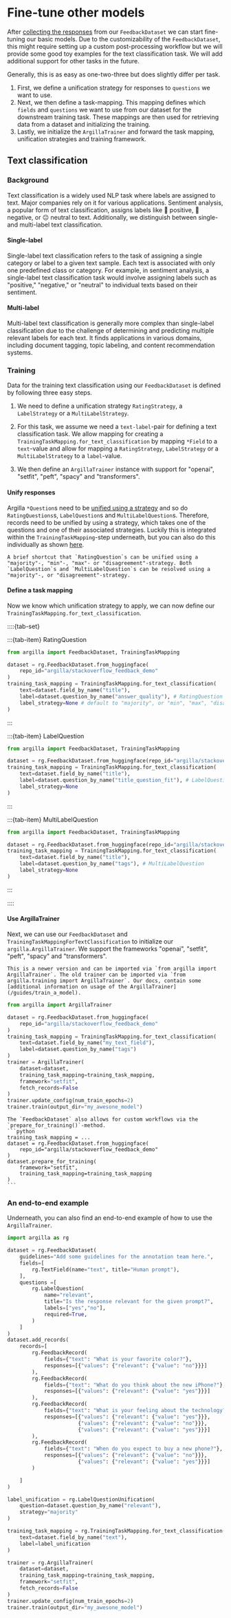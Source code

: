 # Fine-tune other models

After [collecting the responses](/guides/llms/practical_guides/collect_responses) from our `FeedbackDataset` we can start fine-tuning our basic models. Due to the customizability of the `FeedbackDataset`, this might require setting up a custom post-processing workflow but we will provide some good toy examples for the text classification task. We will add additional support for other tasks in the future.

Generally, this is as easy as one-two-three but does slightly differ per task.

1. First, we define a unification strategy for responses to `questions` we want to use.
2. Next, we then define a task-mapping. This mapping defines which `fields` and `questions` we want to use from our dataset for the downstream training task. These mappings are then used for retrieving data from a dataset and initializing the training.
3. Lastly, we initialize the `ArgillaTrainer` and forward the task mapping, unification strategies and training framework.

## Text classification

### Background

Text classification is a widely used NLP task where labels are assigned to text. Major companies rely on it for various applications. Sentiment analysis, a popular form of text classification, assigns labels like 🙂 positive, 🙁 negative, or 😐 neutral to text. Additionally, we distinguish between single- and multi-label text classification.

#### Single-label
Single-label text classification refers to the task of assigning a single category or label to a given text sample. Each text is associated with only one predefined class or category. For example, in sentiment analysis, a single-label text classification task would involve assigning labels such as "positive," "negative," or "neutral" to individual texts based on their sentiment.

#### Multi-label
Multi-label text classification is generally more complex than single-label classification due to the challenge of determining and predicting multiple relevant labels for each text. It finds applications in various domains, including document tagging, topic labeling, and content recommendation systems.

### Training

Data for the training text classification using our `FeedbackDataset` is defined by following three easy steps.

1. We need to define a unification strategy `RatingStrategy`, a `LabelStrategy` or a `MultiLabelStrategy`.

2.  For this task, we assume we need a `text-label`-pair for defining a text classification task. We allow mapping for creating a `TrainingTaskMapping.for_text_classification` by mapping `*Field` to a `text`-value and allow for mapping a `RatingStrategy`, `LabelStrategy` or a `MultiLabelStrategy` to a `label`-value.

3.  We then define an `ArgillaTrainer` instance with support for "openai", "setfit", "peft", "spacy" and "transformers".

#### Unify responses

Argilla `*Question`s need to be [unified using a strategy](/guides/llms/practical_guides/collect_responses) and so do `RatingQuestions`s, `LabelQuestion`s and `MultiLabelQuestion`s. Therefore, records need to be unified by using a strategy, which takes one of the questions and one of their associated strategies. Luckily this is integrated within the `TrainingTaskMapping`-step underneath, but you can also do this individually as shown [here](/guides/llms/practical_guides/collect_responses).

````{note}
A brief shortcut that `RatingQuestion`s can be unified using a "majority"-, "min"-, "max"- or "disagreement"-strategy. Both `LabelQuestion`s and `MultiLabelQuestion`s can be resolved using a "majority"-, or "disagreement"-strategy.
````

#### Define a task mapping

Now we know which unification strategy to apply, we can now define our `TrainingTaskMapping.for_text_classification`.

::::{tab-set}

:::{tab-item} RatingQuestion
```python
from argilla import FeedbackDataset, TrainingTaskMapping

dataset = rg.FeedbackDataset.from_huggingface(
    repo_id="argilla/stackoverflow_feedback_demo"
)
training_task_mapping = TrainingTaskMapping.for_text_classification(
    text=dataset.field_by_name("title"),
    label=dataset.question_by_name("answer_quality"), # RatingQuestion
    label_strategy=None # default to "majority", or "min", "max", "disagreement"
)
```
:::

:::{tab-item} LabelQuestion
```python
from argilla import FeedbackDataset, TrainingTaskMapping

dataset = rg.FeedbackDataset.from_huggingface(repo_id="argilla/stackoverflow_feedback_demo")
training_task_mapping = TrainingTaskMapping.for_text_classification(
    text=dataset.field_by_name("title"),
    label=dataset.question_by_name("title_question_fit"), # LabelQuestion
    label_strategy=None
)
```
:::

:::{tab-item} MultiLabelQuestion
```python
from argilla import FeedbackDataset, TrainingTaskMapping

dataset = rg.FeedbackDataset.from_huggingface(repo_id="argilla/stackoverflow_feedback_demo")
training_task_mapping = TrainingTaskMapping.for_text_classification(
    text=dataset.field_by_name("title"),
    label=dataset.question_by_name("tags"), # MultiLabelQuestion
    label_strategy=None
)
```
:::

::::



#### Use ArgillaTrainer

Next, we can use our `FeedbackDataset` and `TrainingTaskMappingForTextClassification` to initialize our `argilla.ArgillaTrainer`. We support the frameworks "openai", "setfit", "peft", "spacy" and "transformers".

````{note}
This is a newer version and can be imported via `from argilla import ArgillaTrainer`. The old trainer can be imported via `from argilla.training import ArgillaTrainer`. Our docs, contain some [additional information on usage of the ArgillaTrainer](/guides/train_a_model).
````

```python
from argilla import ArgillaTrainer

dataset = rg.FeedbackDataset.from_huggingface(
    repo_id="argilla/stackoverflow_feedback_demo"
)
training_task_mapping = TrainingTaskMapping.for_text_classification(
    text=dataset.field_by_name("my_text_field"),
    label=dataset.question_by_name("tags")
)
trainer = ArgillaTrainer(
    dataset=dataset,
    training_task_mapping=training_task_mapping,
    framework="setfit",
    fetch_records=False
)
trainer.update_config(num_train_epochs=2)
trainer.train(output_dir="my_awesone_model")
```

````{note}
The `FeedbackDataset` also allows for custom workflows via the `prepare_for_training()`-method.
```python
training_task_mapping = ...
dataset = rg.FeedbackDataset.from_huggingface(
    repo_id="argilla/stackoverflow_feedback_demo"
)
dataset.prepare_for_training(
    framework="setfit",
    training_task_mapping=training_task_mapping
)
```
````

### An end-to-end example

Underneath, you can also find an end-to-end example of how to use the `ArgillaTrainer`.

```python
import argilla as rg

dataset = rg.FeedbackDataset(
    guidelines="Add some guidelines for the annotation team here.",
    fields=[
        rg.TextField(name="text", title="Human prompt"),
    ],
    questions =[
        rg.LabelQuestion(
            name="relevant",
            title="Is the response relevant for the given prompt?",
            labels=["yes","no"],
            required=True,
        )
    ]
)
dataset.add_records(
    records=[
        rg.FeedbackRecord(
            fields={"text": "What is your favorite color?"},
            responses=[{"values": {"relevant": {"value": "no"}}}]
        ),
        rg.FeedbackRecord(
            fields={"text": "What do you think about the new iPhone?"},
            responses=[{"values": {"relevant": {"value": "yes"}}}]
        ),
        rg.FeedbackRecord(
            fields={"text": "What is your feeling about the technology?"},
            responses=[{"values": {"relevant": {"value": "yes"}}},
                       {"values": {"relevant": {"value": "no"}}},
                       {"values": {"relevant": {"value": "yes"}}}]
        ),
        rg.FeedbackRecord(
            fields={"text": "When do you expect to buy a new phone?"},
            responses=[{"values": {"relevant": {"value": "no"}}},
                       {"values": {"relevant": {"value": "yes"}}}]
        )

    ]
)

label_unification = rg.LabelQuestionUnification(
    question=dataset.question_by_name("relevant"),
    strategy="majority"
)

training_task_mapping = rg.TrainingTaskMapping.for_text_classification(
    text=dataset.field_by_name("text"),
    label=label_unification
)

trainer = rg.ArgillaTrainer(
    dataset=dataset,
    training_task_mapping=training_task_mapping,
    framework="setfit",
    fetch_records=False
)
trainer.update_config(num_train_epochs=2)
trainer.train(output_dir="my_awesone_model")
```


